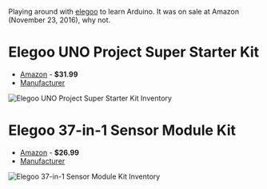 Playing around with [elegoo](https://www.elegoo.com/) to learn Arduino. It was on sale at Amazon (November 23, 2016), why not.

# Elegoo UNO Project Super Starter Kit
* [Amazon](https://www.amazon.com/gp/product/B01D8KOZF4/) - **$31.99**
* [Manufacturer](https://www.elegoo.com/product/elegoo-uno-project-super-starter-kit/)

![Elegoo UNO Project Super Starter Kit Inventory](https://github.com/thomasnguyencom/learning-arduino/blob/learning/docs/super-starter-kit-500x500.jpg)

# Elegoo 37-in-1 Sensor Module Kit 
* [Amazon](https://www.amazon.com/gp/product/B009OVGKTQ/) - **$26.99**
* [Manufacturer](https://www.elegoo.com/product/elegoo-37-in-1-sensor-module-kit/)

![Elegoo 37-in-1 Sensor Module Kit Inventory](https://github.com/thomasnguyencom/learning-arduino/blob/learning/docs/37-in-1-kit-list-500x500.jpg)

